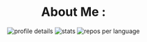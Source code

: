 <h1 align="center">About Me : </h1>
<p align="center">
  <img  src="http://github-profile-summary-cards.vercel.app/api/cards/profile-details?username=RGB-Outl4w&theme=dark" alt="profile details" />
  <img  src="http://github-profile-summary-cards.vercel.app/api/cards/stats?username=RGB-Outl4w&theme=dark" alt="stats" />
  <img  src="http://github-profile-summary-cards.vercel.app/api/cards/repos-per-language?username=RGB-Outl4w&theme=dark" alt="repos per language" />
</p>
